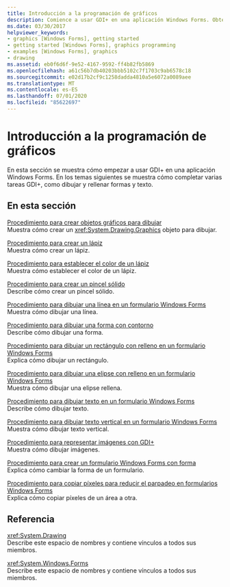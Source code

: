 ```yaml
---
title: Introducción a la programación de gráficos
description: Comience a usar GDI+ en una aplicación Windows Forms. Obtenga información acerca de cómo completar varias tareas GDI+, como dibujar y rellenar formas y texto.
ms.date: 03/30/2017
helpviewer_keywords:
- graphics [Windows Forms], getting started
- getting started [Windows Forms], graphics programming
- examples [Windows Forms], graphics
- drawing
ms.assetid: eb0f6d6f-9e52-4167-9592-ff4b82fb5869
ms.openlocfilehash: a61c56b7db40203bbb5102c7f1703c9ab6578c18
ms.sourcegitcommit: e02d17b2cf9c1258dadda4810a5e6072a0089aee
ms.translationtype: MT
ms.contentlocale: es-ES
ms.lasthandoff: 07/01/2020
ms.locfileid: "85622697"
---
```

# <a name="getting-started-with-graphics-programming"></a>Introducción a la programación de gráficos
En esta sección se muestra cómo empezar a usar GDI+ en una aplicación Windows Forms. En los temas siguientes se muestra cómo completar varias tareas GDI+, como dibujar y rellenar formas y texto.  
  
## <a name="in-this-section"></a>En esta sección  
 [Procedimiento para crear objetos gráficos para dibujar](how-to-create-graphics-objects-for-drawing.md)  
 Muestra cómo crear un <xref:System.Drawing.Graphics> objeto para dibujar.  
  
 [Procedimiento para crear un lápiz](how-to-create-a-pen.md)  
 Muestra cómo crear un lápiz.  
  
 [Procedimiento para establecer el color de un lápiz](how-to-set-the-color-of-a-pen.md)  
 Muestra cómo establecer el color de un lápiz.  
  
 [Procedimiento para crear un pincel sólido](how-to-create-a-solid-brush.md)  
 Describe cómo crear un pincel sólido.  
  
 [Procedimiento para dibujar una línea en un formulario Windows Forms](how-to-draw-a-line-on-a-windows-form.md)  
 Muestra cómo dibujar una línea.  
  
 [Procedimiento para dibujar una forma con contorno](how-to-draw-an-outlined-shape.md)  
 Describe cómo dibujar una forma.  
  
 [Procedimiento para dibujar un rectángulo con relleno en un formulario Windows Forms](how-to-draw-a-filled-rectangle-on-a-windows-form.md)  
 Explica cómo dibujar un rectángulo.  
  
 [Procedimiento para dibujar una elipse con relleno en un formulario Windows Forms](how-to-draw-a-filled-ellipse-on-a-windows-form.md)  
 Muestra cómo dibujar una elipse rellena.  
  
 [Procedimiento para dibujar texto en un formulario Windows Forms](how-to-draw-text-on-a-windows-form.md)  
 Describe cómo dibujar texto.  
  
 [Procedimiento para dibujar texto vertical en un formulario Windows Forms](how-to-draw-vertical-text-on-a-windows-form.md)  
 Muestra cómo dibujar texto vertical.  
  
 [Procedimiento para representar imágenes con GDI+](how-to-render-images-with-gdi.md)  
 Muestra cómo dibujar imágenes.  
  
 [Procedimiento para crear un formulario Windows Forms con forma](how-to-create-a-shaped-windows-form.md)  
 Explica cómo cambiar la forma de un formulario.  
  
 [Procedimiento para copiar píxeles para reducir el parpadeo en formularios Windows Forms](how-to-copy-pixels-for-reducing-flicker-in-windows-forms.md)  
 Explica cómo copiar píxeles de un área a otra.  
  
## <a name="reference"></a>Referencia  
 <xref:System.Drawing>  
 Describe este espacio de nombres y contiene vínculos a todos sus miembros.  
  
 <xref:System.Windows.Forms>  
 Describe este espacio de nombres y contiene vínculos a todos sus miembros.
